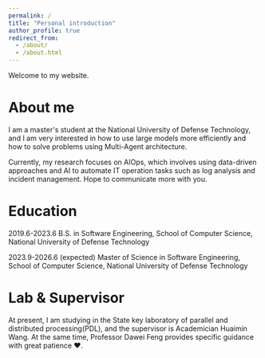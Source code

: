 ```yaml
---
permalink: /
title: "Personal introduction"
author_profile: true
redirect_from: 
  - /about/
  - /about.html
---
```


Welcome to my website.

# About me

I am a master's student at the National University of Defense Technology, and I am very interested in how to use large models more efficiently and how to solve problems using Multi-Agent architecture. 

Currently, my research focuses on AIOps, which involves using data-driven approaches and AI to automate IT operation tasks such as log analysis and incident management. Hope to communicate more with you.

# Education

2019.6-2023.6 B.S. in Software Engineering, School of Computer Science, National University of Defense Technology

2023.9-2026.6 (expected) Master of Science in Software Engineering, School of Computer Science, National University of Defense Technology

# Lab & Supervisor

At present, I am studying in the State key laboratory of parallel and distributed processing(PDL), and the supervisor is Academician Huaimin Wang. At the same time, Professor Dawei Feng provides specific guidance with great patience ♥.
